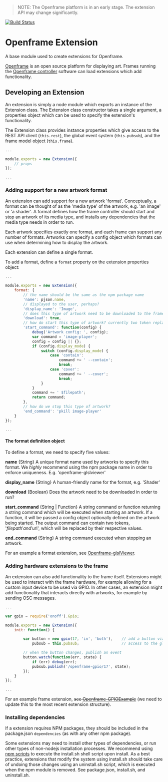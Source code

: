 > NOTE: The Openframe platform is in an early stage. The extension API may change significantly.

[![Build Status](https://travis-ci.org/OpenframeProject/Openframe-Extension.svg?branch=master)](https://travis-ci.org/OpenframeProject/Openframe-Extension)

# Openframe Extension

A base module used to create extensions for Openframe.

[Openframe](http://openframe.io) is an open source platform for displaying art. Frames running the [Openframe controller](https://github.com/OpenframeProject/Openframe) software can load extensions which add functionality.

## Developing an Extension

An extension is simply a node module which exports an instance of the Extension class. The Extension class constructor takes a single argument, a properties object which can be used to specify the extension's functionality.

The Extension class provides instance properties which give access to the REST API client (`this.rest`), the global event system (`this.pubsub`), and the frame model object (`this.frame`).

```javascript
...

module.exports = new Extension({
    // props
});

...
```

### Adding support for a new artwork format

An extension can add support for a new artwork 'format'. Conceptually, a format can be thought of as the 'media type' of the artwork, e.g. 'an image' or 'a shader'. A format defines how the frame controller should start and stop an artwork of its media type, and installs any dependencies that the media type needs in order to run.

Each artwork specifies exactly one format, and each frame can support any number of formats. Artworks can specify a config object which formats can use when determining how to display the artwork.

Each extension can define a single format.

To add a format, define a `format` property on the extension properties object:

```javascript
...

module.exports = new Extension({
    format: {
        // the name should be the same as the npm package name
        'name': pjson.name,
        // displayed to the user, perhaps?
        'display_name': 'Image',
        // does this type of artwork need to be downloaded to the frame?
        'download': true,
        // how do start this type of artwork? currently two token replacements, $filepath and $url
        'start_command': function(config) {
            debug('Artwork config: ', config);
            var command = 'image-player';
            config = config || {};
            if (config.display_mode) {
                switch (config.display_mode) {
                    case 'contain':
                        command += ' --contain';
                        break;
                    case 'cover':
                        command += ' --cover';
                        break;
                }
            }
            command += ' $filepath';
            return command;
        },
        // how do we stop this type of artwork?
        'end_command': 'pkill image-player'
    }
});

...
```

#### The format definition object

To define a format, we need to specify five values:

**name** {String}
A unique format name used by artworks to specify this format. We *highly* recommend using the npm package name in order to enforce uniqueness. E.g. 'openframe-glslviewer'

**display_name** {String}
A human-friendly name for the format, e.g. 'Shader'

**download** {Boolean}
Does the artwork need to be downloaded in order to run?

**start_command** {String | Function}
A string command or function returning a string command which will be executed when starting an artwork. If a function, it will be passed a config object optionally defined on the artwork being started. The output command can contain two tokens, '$filepath' and '$url', which will be replaced by their respective values.

**end_command** {String}
A string command executed when stopping an artwork.


For an example a format extension, see [Openframe-glslViewer](https://github.com/OpenframeProject/Openframe-glslViewer).

### Adding hardware extensions to the frame

An extension can also add functionality to the frame itself. Extensions might be used to interact with the frame hardware, for example allowing for a custom input device to be used via GPIO. In other cases, an extension might add functionality that interacts directly with artworks, for example by sending OSC messages.

```javascript
...

var gpio = require('onoff').Gpio;

module.exports = new Extension({
    init: function() {

        var button = new gpio(17, 'in', 'both'),    // add a button via GPIO
            pubsub = this.pubsub;                   // access to the global event system

        // when the button changes, publish an event
        button.watch(function(err, state) {
            if (err) debug(err);
            pubsub.publish('/openframe-gpio/17', state);
        });
    }
});

...
```

For an example frame extension, ~~see [Openframe-GPIOExample](https://github.com/jmwohl/Openframe-GPIO)~~ (we need to update this to the most recent extension structure).

### Installing dependencies

If a extension requires NPM packages, they should be included in the package.json `dependencies` (as with any other npm package).

Some extensions may need to install other types of dependencies, or run other types of non-nodejs installation processes. We recommend using [npm scripts](https://docs.npmjs.com/misc/scripts) to execute the install.sh shell script upon install. As a best practice, extensions that modify the system using install.sh should take care of undoing those changes using an uninstall.sh script, which is executed when the npm module is removed. See package.json, install.sh, and uninstall.sh.
